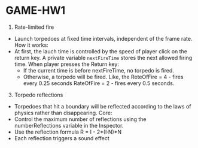 # GAME-HW1
1. Rate-limited fire
- Launch torpedoes at fixed time intervals, independent of the frame rate.
How it works:
- At first, the lauch time is controlled by the speed of player click on the return key. A private variable `nextFireTime` stores the next allowed firing time. When player presses the Return key:
    - If the current time is before nextFireTime, no torpedo is fired.
    - Otherwise, a torpedo will be fired.
Like, the ReteOfFire = 4 - fires every 0.25 seconds
          RateOfFire = 2 - fires every 0.5 seconds.
3. Torpedo reflections
- Torpedoes that hit a boundary will be reflected according to the laws of physics rather than disappearing.
Core:
- Control the maximum number of reflections using the numberReflections variable in the Inspector.
- Use the reflection formula R = I - 2*(I·N)*N
- Each reflection triggers a sound effect
